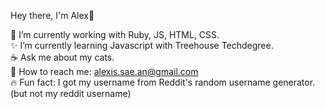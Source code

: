 Hey there, I'm Alex🦋

🍄 I’m currently working with Ruby, JS, HTML, CSS. <br>
✨ I’m currently learning Javascript with Treehouse Techdegree. <br>
☕️ Ask me about my cats.<br>
🌈 How to reach me: alexis.sae.an@gmail.com <br>
🔥 Fun fact: I got my username from Reddit's random username generator. (but not my reddit username)<br>
